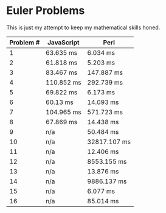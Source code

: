 Euler Problems
=====
This is just my attempt to keep my mathematical skills honed.

|Problem #|JavaScript|Perl|
|---|---|---|
|1|63.635 ms|6.034 ms|
|2|61.818 ms|5.203 ms|
|3|83.467 ms|147.887 ms|
|4|110.852 ms|292.739 ms|
|5|69.822 ms|6.173 ms|
|6|60.13 ms|14.093 ms|
|7|104.965 ms|571.723 ms|
|8|67.869 ms|14.438 ms|
|9|n/a|50.484 ms|
|10|n/a|32817.107 ms|
|11|n/a|12.406 ms|
|12|n/a|8553.155 ms|
|13|n/a|13.876 ms|
|14|n/a|9886.137 ms|
|15|n/a|6.077 ms|
|16|n/a|85.014 ms|
